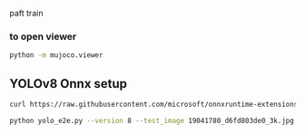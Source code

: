 paft train

### to open viewer 
```bash
python -m mujoco.viewer
```


## YOLOv8 Onnx setup

```bash
curl https://raw.githubusercontent.com/microsoft/onnxruntime-extensions/main/tutorials/yolo_e2e.py > yolo_e2e.py
```

```bash
python yolo_e2e.py --version 8 --test_image 19041780_d6fd803de0_3k.jpg
```